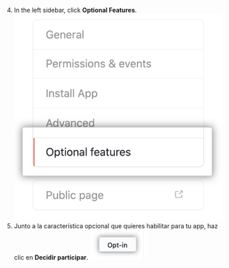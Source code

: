 4. In the left sidebar, click **Optional Features**. ![Optional features tab](/assets/images/github-apps/optional-features-option.png)
5. Junto a la característica opcional que quieres habilitar para tu app, haz clic en **Decidir participar**. ![Botón de unirse para habilitar una característica opcional](/assets/images/github-apps/enable-optional-features.png)
